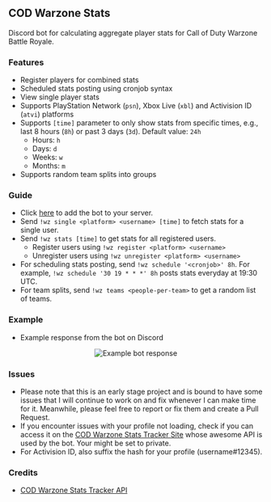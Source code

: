 ## COD Warzone Stats
Discord bot for calculating aggregate player stats for Call of Duty Warzone Battle Royale.

### Features
- Register players for combined stats
- Scheduled stats posting using cronjob syntax
- View single player stats
- Supports PlayStation Network (`psn`), Xbox Live (`xbl`) and Activision ID (`atvi`) platforms
- Supports `[time]` parameter to only show stats from  specific times, e.g., last 8 hours (`8h`) or past 3 days (`3d`). Default value: `24h`
  - Hours: `h`
  - Days: `d`
  - Weeks: `w`
  - Months: `m`
- Supports random team splits into groups

### Guide
- Click [here](https://discordapp.com/oauth2/authorize?scope=bot&client_id=711383069160112128) to add the bot to your server.
- Send `!wz single <platform> <username> [time]` to fetch stats for a single user.
- Send `!wz stats [time]` to get stats for all registered users.
  - Register users using `!wz register <platform> <username>`
  - Unregister users using `!wz unregister <platform> <username>`
- For scheduling stats posting, send `!wz schedule '<cronjob>' 8h`. For example, `!wz schedule '30 19 * * *' 8h` posts stats everyday at 19:30 UTC.
- For team splits, send `!wz teams <people-per-team>` to get a random list of teams.

### Example
- Example response from the bot on Discord

<p align="center">
 <img src="https://github.com/Haroon96/cod-daily-stats/raw/gh-pages/img/response-example.png" alt="Example bot response">
</p>

### Issues
- Please note that this is an early stage project and is bound to have some issues that I will continue to work on and fix whenever I can make time for it. Meanwhile, please feel free to report or fix them and create a Pull Request.
- If you encounter issues with your profile not loading, check if you can access it on the [COD Warzone Stats Tracker Site](https://cod.tracker.gg/warzone) whose awesome API is used by the bot. Your might be set to private.
- For Activision ID, also suffix the hash for your profile (username#12345).

### Credits
- [COD Warzone Stats Tracker API](https://cod.tracker.gg/warzone)
